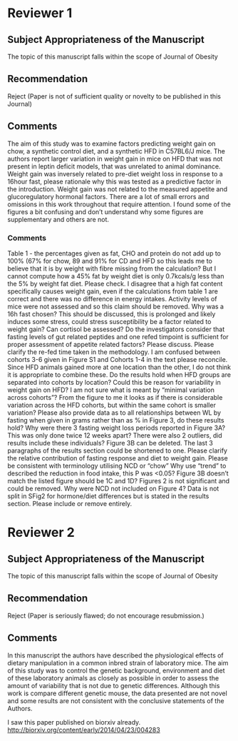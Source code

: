 # Reviewer 1


## Subject Appropriateness of the Manuscript

The topic of this manuscript falls within the scope of Journal of Obesity
## Recommendation

Reject (Paper is not of sufficient quality or novelty to be published in this Journal)

## Comments

The aim of this study was to examine factors predicting weight gain on chow, a synthetic control diet, and a synthetic HFD in C57BL6/J mice. The authors report larger variation in weight gain in mice on HFD that was not present in leptin deficit models, that was unrelated to animal dominance. Weight gain was inversely related to pre-diet weight loss in response to a 16hour fast, please rationale why this was tested as a predictive factor in the introduction. Weight gain was not related to the measured appetite and glucoregulatory hormonal factors. There are a lot of small errors and omissions in this work throughout that require attention. I found some of the figures a bit confusing and don’t understand why some figures are supplementary and others are not. 

### Comments


Table 1 - the percentages given as fat, CHO and protein do not add up to 100% (67% for chow, 89 and 91% for CD and HFD so this leads me to believe that it is by weight with fibre missing from the calculation? But I cannot compute how a 45% fat by weight diet is only 0.7kcals/g less than the 5% by weight fat diet. Please check.
I disagree that a high fat content specifically causes weight gain, even if the calculations from table 1 are correct and there was no difference in energy intakes. Activity levels of mice were not assessed and so this claim should be removed. 
Why was a 16h fast chosen? This should be discussed, this is prolonged and likely induces some stress, could stress susceptibility be a factor related to weight gain? Can cortisol be assessed?
Do the investigators consider that fasting levels of gut related peptides and one refed timpoint is sufficient for proper assessment of appetite related factors? Please discuss. Please clarify the re-fed time taken in the methodology.
I am confused between cohorts 3-6 given in Figure S1 and Cohorts 1-4 in the text please reconcile. Since HFD animals gained more at one location than the other, I do not think it is appropriate to combine these. Do the results hold when HFD groups are separated into cohorts by location? Could this be reason for variability in weight gain on HFD? I am not sure what is meant by “minimal variation across cohorts”? From the figure to me it looks as if there is considerable variation across the HFD cohorts, but within the same cohort is smaller variation?
Please also provide data as to all relationships between WL by fasting when given in grams rather than as % in Figure 3, do these results hold? Why were there 3 fasting weight loss periods reported in Figure 3A? This was only done twice 12 weeks apart? There were also 2 outliers, did results include these individuals? Figure 3B can be deleted.
The last 3 paragraphs of the results section could be shortened to one. Please clarify the relative contribution of fasting response and diet to weight gain. 
Please be consistent with terminology utilising NCD or “chow”
Why use “trend” to described the reduction in food intake, this P was <0.05? 
Figure 3B doesn’t match the listed figure should be 1C and 1D? Figures 2 is not significant and could be removed. Why were NCD not included on Figure 4? Data is not split in SFig2 for hormone/diet differences but is stated in the results section. Please include or remove entirely.


# Reviewer 2



## Subject Appropriateness of the Manuscript

The topic of this manuscript falls within the scope of Journal of Obesity

## Recommendation

Reject (Paper is seriously flawed; do not encourage resubmission.)

## Comments


In this manuscript the authors have described the physiological effects of dietary manipulation in a common inbred strain of laboratory mice. The aim of this study was to control the genetic background, environment and diet of these laboratory animals as closely as possible in order to assess the amount of variability that is not due to genetic differences. Although this work is compare different genetic mouse, the data presented are not novel and some results are not consistent with the conclusive statements of the Authors.

I saw this paper published on biorxiv already. http://biorxiv.org/content/early/2014/04/23/004283